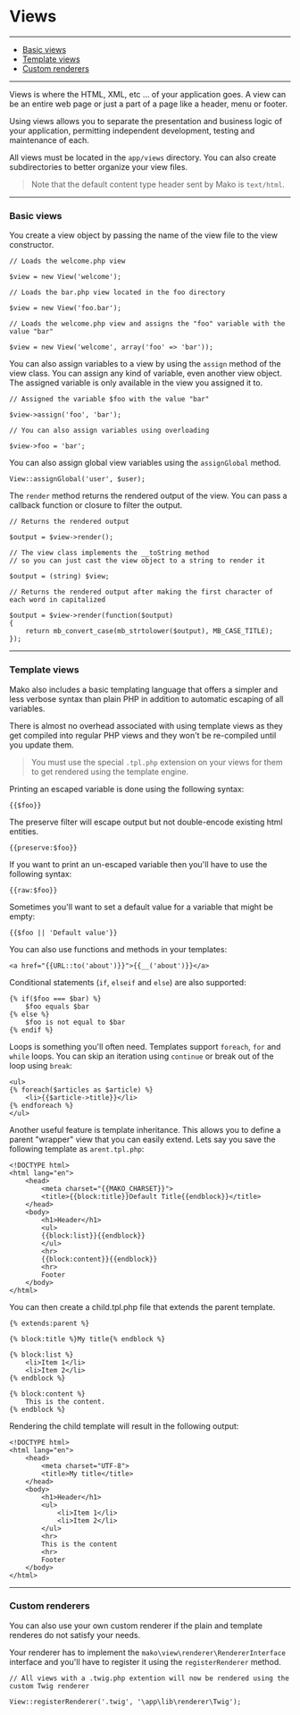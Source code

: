 # Views

--------------------------------------------------------

* [Basic views](#basic_views)
* [Template views](#template_views)
* [Custom renderers](#custom_renderers)
 
--------------------------------------------------------

Views is where the HTML, XML, etc ... of your application goes. A view can be an entire web page or just a part of a page like a header, menu or footer.

Using views allows you to separate the presentation and business logic of your application, permitting independent development, testing and maintenance of each.

All views must be located in the ```app/views``` directory. You can also create subdirectories to better organize your view files.

> Note that the default content type header sent by Mako is ```text/html```.

--------------------------------------------------------

<a id="basic_views"></a>

### Basic views

You create a view object by passing the name of the view file to the view constructor.

	// Loads the welcome.php view

	$view = new View('welcome');

	// Loads the bar.php view located in the foo directory

	$view = new View('foo.bar');

	// Loads the welcome.php view and assigns the "foo" variable with the value "bar"

	$view = new View('welcome', array('foo' => 'bar'));

You can also assign variables to a view by using the ```assign``` method of the view class. You can assign any kind of variable, even another view object. The assigned variable is only available in the view you assigned it to.

	// Assigned the variable $foo with the value "bar"

	$view->assign('foo', 'bar');

	// You can also assign variables using overloading

	$view->foo = 'bar';

You can also assign global view variables using the ```assignGlobal``` method.

	View::assignGlobal('user', $user);

The ```render``` method returns the rendered output of the view. You can pass a callback function or closure to filter the output.

	// Returns the rendered output

	$output = $view->render();

	// The view class implements the __toString method 
	// so you can just cast the view object to a string to render it

	$output = (string) $view;

	// Returns the rendered output after making the first character of each word in capitalized

	$output = $view->render(function($output)
	{
		return mb_convert_case(mb_strtolower($output), MB_CASE_TITLE);	
	});

--------------------------------------------------------

<a id="template_views"></a>

### Template views

Mako also includes a basic templating language that offers a simpler and less verbose syntax than plain PHP in addition to automatic escaping of all variables.

There is almost no overhead associated with using template views as they get compiled into regular PHP views and they won't be re-compiled until you update them.

> You must use the special ```.tpl.php``` extension on your views for them to get rendered using the template engine.

Printing an escaped variable is done using the following syntax:

	{{$foo}}

The preserve filter will escape output but not double-encode existing html entities.

	{{preserve:$foo}}

If you want to print an un-escaped variable then you'll have to use the following syntax:

	{{raw:$foo}}

Sometimes you'll want to set a default value for a variable that might be empty:

	{{$foo || 'Default value'}}

You can also use functions and methods in your templates:

	<a href="{{URL::to('about')}}">{{__('about')}}</a>

Conditional statements (```if```, ```elseif``` and ```else```) are also supported:

	{% if($foo === $bar) %}
		$foo equals $bar
	{% else %}
		$foo is not equal to $bar
	{% endif %}

Loops is something you'll often need. Templates support ```foreach```, ```for``` and ```while``` loops. You can skip an iteration using ```continue``` or break out of the loop using ```break```:

	<ul>
	{% foreach($articles as $article) %}
		<li>{{$article->title}}</li>
	{% endforeach %}
	</ul>

Another useful feature is template inheritance. This allows you to define a parent "wrapper" view that you can easily extend. Lets say you save the following template as ```arent.tpl.php```:

	<!DOCTYPE html>
	<html lang="en">
		<head>
			<meta charset="{{MAKO_CHARSET}}">
			<title>{{block:title}}Default Title{{endblock}}</title>
		</head>
		<body>
			<h1>Header</h1>
			<ul>
			{{block:list}}{{endblock}}
			</ul>
			<hr>
			{{block:content}}{{endblock}}
			<hr>
			Footer
		</body>
	</html>

You can then create a child.tpl.php file that extends the parent template.

	{% extends:parent %}

	{% block:title %}My title{% endblock %}

	{% block:list %}
		<li>Item 1</li>
		<li>Item 2</li>
	{% endblock %}

	{% block:content %}
		This is the content.
	{% endblock %}

Rendering the child template will result in the following output:

	<!DOCTYPE html>
	<html lang="en">
		<head>
			<meta charset="UTF-8">
			<title>My title</title>
		</head>
		<body>
			<h1>Header</h1>
			<ul>
				<li>Item 1</li>
				<li>Item 2</li>
			</ul>
			<hr>
			This is the content
			<hr>
			Footer
		</body>
	</html>

--------------------------------------------------------

<a id="custom_renderers"></a>

### Custom renderers

You can also use your own custom renderer if the plain and template renderes do not satisfy your needs. 

Your renderer has to implement the ```mako\view\renderer\RendererInterface``` interface and you'll have to register it using the ```registerRenderer``` method.

	// All views with a .twig.php extention will now be rendered using the custom Twig renderer

	View::registerRenderer('.twig', '\app\lib\renderer\Twig');